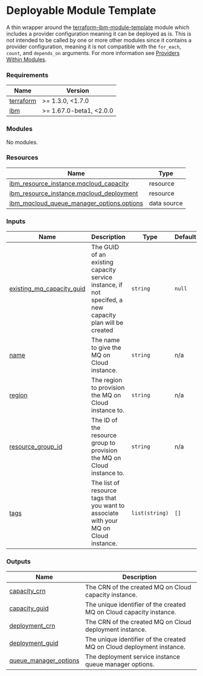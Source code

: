 <!-- Update the title -->
# Deployable Module Template

<!-- Update the below text with the name of the module  -->

A thin wrapper around the [terraform-ibm-module-template](../../) module which includes a provider configuration meaning it can be deployed as is.
This is not intended to be called by one or more other modules since it contains a provider configuration, meaning it is not compatible with the `for_each`, `count`, and `depends_on` arguments. For more information see [Providers Within Modules](https://developer.hashicorp.com/terraform/language/modules/develop/providers).

<!-- The following content is automatically populated by the pre-commit hook -->
<!-- BEGINNING OF PRE-COMMIT-TERRAFORM DOCS HOOK -->
### Requirements

| Name | Version |
|------|---------|
| <a name="requirement_terraform"></a> [terraform](#requirement\_terraform) | >= 1.3.0, <1.7.0 |
| <a name="requirement_ibm"></a> [ibm](#requirement\_ibm) | >= 1.67.0-beta1, <2.0.0 |

### Modules

No modules.

### Resources

| Name | Type |
|------|------|
| [ibm_resource_instance.mqcloud_capacity](https://registry.terraform.io/providers/ibm-cloud/ibm/latest/docs/resources/resource_instance) | resource |
| [ibm_resource_instance.mqcloud_deployment](https://registry.terraform.io/providers/ibm-cloud/ibm/latest/docs/resources/resource_instance) | resource |
| [ibm_mqcloud_queue_manager_options.options](https://registry.terraform.io/providers/ibm-cloud/ibm/latest/docs/data-sources/mqcloud_queue_manager_options) | data source |

### Inputs

| Name | Description | Type | Default | Required |
|------|-------------|------|---------|:--------:|
| <a name="input_existing_mq_capacity_guid"></a> [existing\_mq\_capacity\_guid](#input\_existing\_mq\_capacity\_guid) | The GUID of an existing capacity service instance, if not specifed, a new capacity plan will be created | `string` | `null` | no |
| <a name="input_name"></a> [name](#input\_name) | The name to give the MQ on Cloud instance. | `string` | n/a | yes |
| <a name="input_region"></a> [region](#input\_region) | The region to provision the MQ on Cloud instance to. | `string` | n/a | yes |
| <a name="input_resource_group_id"></a> [resource\_group\_id](#input\_resource\_group\_id) | The ID of the resource group to provision the MQ on Cloud instance to. | `string` | n/a | yes |
| <a name="input_tags"></a> [tags](#input\_tags) | The list of resource tags that you want to associate with your MQ on Cloud instance. | `list(string)` | `[]` | no |

### Outputs

| Name | Description |
|------|-------------|
| <a name="output_capacity_crn"></a> [capacity\_crn](#output\_capacity\_crn) | The CRN of the created MQ on Cloud capacity instance. |
| <a name="output_capacity_guid"></a> [capacity\_guid](#output\_capacity\_guid) | The unique identifier of the created MQ on Cloud capacity instance. |
| <a name="output_deployment_crn"></a> [deployment\_crn](#output\_deployment\_crn) | The CRN of the created MQ on Cloud deployment instance. |
| <a name="output_deployment_guid"></a> [deployment\_guid](#output\_deployment\_guid) | The unique identifier of the created MQ on Cloud deployment instance. |
| <a name="output_queue_manager_options"></a> [queue\_manager\_options](#output\_queue\_manager\_options) | The deployment service instance queue manager options. |
<!-- END OF PRE-COMMIT-TERRAFORM DOCS HOOK -->
